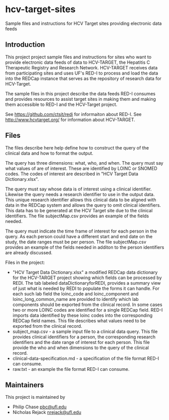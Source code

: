 hcv-target-sites
================

Sample files and instructions for HCV Target sites providing electronic data feeds

## Introduction

This project project sample files and instructions for sites who want to provide electronic data feeds of data to HCV-TARGET, the Hepatitis C Therapeutic Registry and Research Network.  HCV-TARGET receives data from participating sites and uses UF's RED-I to process and load the data into the REDCap instance that serves as the repository of research data for HCV-Target.

The sample files in this project describe the data feeds RED-I consumes and provides resources to assist target sites in making them and making them accessible to RED-I and the HCV-Target project.  

See https://github.com/ctsit/redi for informaiton about RED-I.
See http://www.hcvtarget.org/ for information about HCV-TARGET.

## Files

The files describe here help define how to construct the query of the clinical data and how to format the output.  

The query has three dimensions: what, who, and when.  The query must say what values of are of interest.  These are identified by LOINC or SNOMED codes.  The codes of interest are described in "HCV Target Data Dictionary.xlsx".  

The query must say whose data is of interest using a clinical identifier.  Likewise the query needs a research identifier to use in the output data.  This unique research identifier allows this clinical data to be aligned with data in the REDCap system and allows the query to omit clinical identifiers.  This data has to be generated at the HCV Target site due to the  clinical identifiers.  The file subjectMap.csv provides an example of the fields needed.  

The query must indicate the time frame of interest for each person in the query.  As each person could have a different start and end date on the study, the date ranges must be per person.  The file subjectMap.csv provides an example of the fields needed in additon to the person identifiers are already discussed.

Files in the project:

 * "HCV Target Data Dictionary.xlsx" a modified REDCap data dictionary for the HCV-TARGET project showing which fields can be processed by REDI.  The tab labeled dataDictionaryforREDI, provides a summary view of just what is needed by REDI to populate the forms it can handle.  For each such lab field the loinc_code and loinc_component and loinc_long_common_name are provided to identify which lab components should be exported from the clinical record.  In some cases two or more LOINC codes are identified for a single REDCap field.  RED-I imports data identified by these loinc codes into the corresponding REDCap field names.  This file describes what values need to be exported from the clinical record.
 * subject_map.csv - a sample input file to a clinical data query.  This file provides clinical identifiers for a person, the corresponding research identifiers and the date range of interest for each person.  This file provide the who and when dimensions to the query of the clinical record.  
 * clinical-data-specification.md - a specification of the file format RED-I can consume.  
 * raw.txt - an example the file format RED-I can consume.

## Maintainers

This project is maintained by 

  * Philip Chase <pbc@ufl.edu>
  * Nicholas Rejack <nrejack@ufl.edu>
